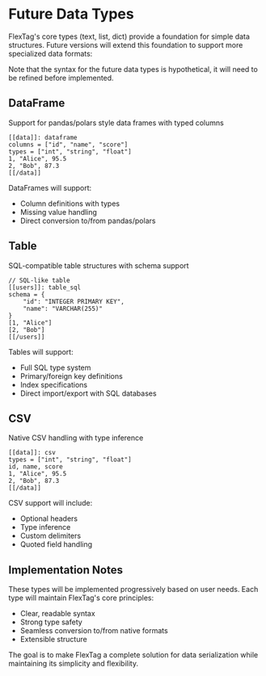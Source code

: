 # Future Data Types

FlexTag's core types (text, list, dict) provide a foundation for simple data structures.
Future versions will extend this foundation to support more specialized data formats:

Note that the syntax for the future data types is hypothetical, it will need to be refined before implemented.

## DataFrame
Support for pandas/polars style data frames with typed columns

```
[[data]]: dataframe
columns = ["id", "name", "score"]
types = ["int", "string", "float"]
1, "Alice", 95.5
2, "Bob", 87.3
[[/data]]
```

DataFrames will support:
- Column definitions with types
- Missing value handling
- Direct conversion to/from pandas/polars

## Table
SQL-compatible table structures with schema support

```
// SQL-like table
[[users]]: table_sql
schema = {
    "id": "INTEGER PRIMARY KEY",
    "name": "VARCHAR(255)"
}
[1, "Alice"]
[2, "Bob"]
[[/users]]
```

Tables will support:
- Full SQL type system
- Primary/foreign key definitions
- Index specifications
- Direct import/export with SQL databases

## CSV
Native CSV handling with type inference

```
[[data]]: csv
types = ["int", "string", "float"]
id, name, score
1, "Alice", 95.5
2, "Bob", 87.3
[[/data]]
```

CSV support will include:
- Optional headers
- Type inference
- Custom delimiters
- Quoted field handling

## Implementation Notes

These types will be implemented progressively based on user needs.
Each type will maintain FlexTag's core principles:
- Clear, readable syntax
- Strong type safety
- Seamless conversion to/from native formats
- Extensible structure

The goal is to make FlexTag a complete solution for
data serialization while maintaining its simplicity and flexibility.